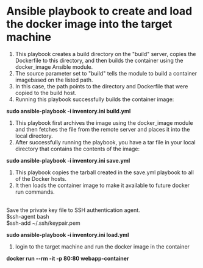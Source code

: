 # Ansible playbook to create and load the docker image into the target machine

<ol>
<li>This playbook creates a build directory on the "build" server, copies the Dockerfile to this directory, and then builds the container using the docker_image 
Ansible module. </li>
<li>The source parameter set to "build" tells the module to build a container imagebased on the listed path. 
<li>In this case, the path points to the directory and Dockerfile that were copied to the build host.</li>
<li>Running this playbook successfully builds the container image:</li>
</ol>
<p><b>sudo ansible-playbook -i inventory.ini build.yml</b>


<ol>
<li>This playbook first archives the image using the docker_image module and then fetches the file from the remote server and 
places it into the local directory.</li> 
<li>After successfully running the playbook, you have a tar file in your local directory that contains the contents of the image:</li>
</ol>
<p><b>sudo ansible-playbook -i inventory.ini save.yml</b>

<ol>
<li>This playbook copies the tarball created in the save.yml playbook to all of the Docker hosts.</li> 
<li>It then loads the container image to make it available to future docker run commands.</li>
</ol>
<br> Save the private key file to SSH authentication agent.  
<br> $ssh-agent bash
<br> $ssh-add ~/.ssh/keypair.pem
<p><b>sudo ansible-playbook -i inventory.ini load.yml</b>

<ol>
<li>login to the target machine and run the docker image in the container</li>
</ol>
<p><b>docker run --rm -it -p 80:80 webapp-container</b>
